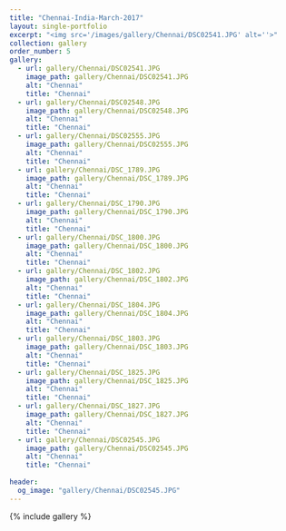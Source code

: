 ```yaml
---
title: "Chennai-India-March-2017"
layout: single-portfolio
excerpt: "<img src='/images/gallery/Chennai/DSC02541.JPG' alt=''>"
collection: gallery
order_number: 5
gallery:
  - url: gallery/Chennai/DSC02541.JPG
    image_path: gallery/Chennai/DSC02541.JPG
    alt: "Chennai"
    title: "Chennai"
  - url: gallery/Chennai/DSC02548.JPG
    image_path: gallery/Chennai/DSC02548.JPG
    alt: "Chennai"
    title: "Chennai"
  - url: gallery/Chennai/DSC02555.JPG
    image_path: gallery/Chennai/DSC02555.JPG
    alt: "Chennai"
    title: "Chennai"
  - url: gallery/Chennai/DSC_1789.JPG
    image_path: gallery/Chennai/DSC_1789.JPG
    alt: "Chennai"
    title: "Chennai"
  - url: gallery/Chennai/DSC_1790.JPG
    image_path: gallery/Chennai/DSC_1790.JPG
    alt: "Chennai"
    title: "Chennai"
  - url: gallery/Chennai/DSC_1800.JPG
    image_path: gallery/Chennai/DSC_1800.JPG
    alt: "Chennai"
    title: "Chennai"       
  - url: gallery/Chennai/DSC_1802.JPG
    image_path: gallery/Chennai/DSC_1802.JPG
    alt: "Chennai"
    title: "Chennai"       
  - url: gallery/Chennai/DSC_1804.JPG
    image_path: gallery/Chennai/DSC_1804.JPG
    alt: "Chennai"
    title: "Chennai"     
  - url: gallery/Chennai/DSC_1803.JPG
    image_path: gallery/Chennai/DSC_1803.JPG
    alt: "Chennai"
    title: "Chennai"     
  - url: gallery/Chennai/DSC_1825.JPG
    image_path: gallery/Chennai/DSC_1825.JPG
    alt: "Chennai"
    title: "Chennai"     
  - url: gallery/Chennai/DSC_1827.JPG
    image_path: gallery/Chennai/DSC_1827.JPG
    alt: "Chennai"
    title: "Chennai"   
  - url: gallery/Chennai/DSC02545.JPG
    image_path: gallery/Chennai/DSC02545.JPG
    alt: "Chennai"
    title: "Chennai"   
    
header:
  og_image: "gallery/Chennai/DSC02545.JPG"
---
```

{% include gallery %}
<!-- [Poster](/files/pdf/research/PolMeth 2019 Poster.pdf){: .btn--research} -->